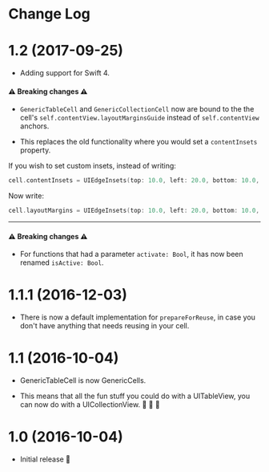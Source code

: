 # Change Log

# 1.2 (2017-09-25)

- Adding support for Swift 4.

#### ⚠️ Breaking changes ⚠️

- `GenericTableCell` and `GenericCollectionCell` now are bound to the the cell's `self.contentView.layoutMarginsGuide` instead of `self.contentView` anchors. 

- This replaces the old functionality where you would set a `contentInsets` property. 

If you wish to set custom insets, instead of writing:

```swift
cell.contentInsets = UIEdgeInsets(top: 10.0, left: 20.0, bottom: 10.0, right: 20.0)
```

Now write:

```swift
cell.layoutMargins = UIEdgeInsets(top: 10.0, left: 20.0, bottom: 10.0, right: 20.0)
```

--- 
#### ⚠️ Breaking changes ⚠️

- For functions that had a parameter `activate: Bool`, it has now been renamed `isActive: Bool`.

# 1.1.1 (2016-12-03)

- There is now a default implementation for `prepareForReuse`, in case you don't have anything that needs reusing in your cell.

# 1.1 (2016-10-04)

- GenericTableCell is now GenericCells.

- This means that all the fun stuff you could do with a UITableView, you can now do with a UICollectionView. 🎊 🦁 🎊


# 1.0 (2016-10-04)

- Initial release 🎉